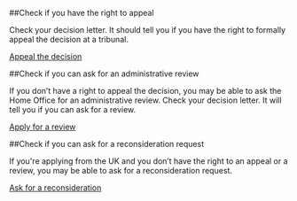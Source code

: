 ##Check if you have the right to appeal

Check your decision letter. It should tell you if you have the right to formally appeal the decision at a tribunal. 

[Appeal the decision](https://www.gov.uk/immigration-asylum-tribunal)

##Check if you can ask for an administrative review

If you don’t have a right to appeal the decision, you may be able to ask the Home Office for an administrative review. Check your decision letter. It will tell you if you can ask for a review. 

[Apply for a review](https://www.gov.uk/ask-for-a-visa-administrative-review)

##Check if you can ask for a reconsideration request

If you're applying from the UK and you don’t have the right to an appeal or a review, you may be able to ask for a reconsideration request.  

[Ask for a reconsideration](https://www.gov.uk/visa-and-immigration-reconsideration-requests)
